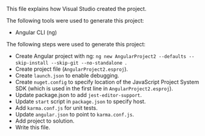 This file explains how Visual Studio created the project.

The following tools were used to generate this project:
- Angular CLI (ng)

The following steps were used to generate this project:
- Create Angular project with ng: `ng new AngularProject2 --defaults --skip-install --skip-git --no-standalone `.
- Create project file (`AngularProject2.esproj`).
- Create `launch.json` to enable debugging.
- Create `nuget.config` to specify location of the JavaScript Project System SDK (which is used in the first line in `AngularProject2.esproj`).
- Update package.json to add `jest-editor-support`.
- Update `start` script in `package.json` to specify host.
- Add `karma.conf.js` for unit tests.
- Update `angular.json` to point to `karma.conf.js`.
- Add project to solution.
- Write this file.
